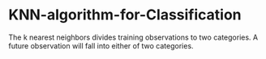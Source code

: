 # KNN-algorithm-for-Classification
The k nearest neighbors divides training observations to two categories. A future observation will fall into either of two categories. 
